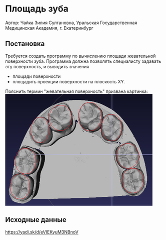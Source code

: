 # Площадь зуба

Автор: Чайка Зилия Султановна, Уральская Государственная Медицинская Академия, г. Екатеринбург

## Постановка

Требуется создать программу по вычислению площади жевательной поверхности зуба. 
Программа должна позволять специалисту задавать эту поверхность, и выводить значения
- площади поверхности
- площадить проекции поверхности на плоскость XY.

Пояснить термин "жевательная поверхность" призвана картинка:
![](granica_zhevatelnoy_poverhnosti.png)

## Исходные данные
https://yadi.sk/d/eVIEKyuM3NBnoV
